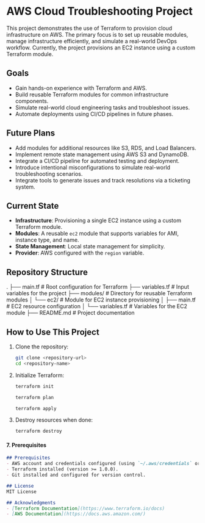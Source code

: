# AWS Cloud Troubleshooting Project
This project demonstrates the use of Terraform to provision cloud infrastructure on AWS. The primary focus is to set up reusable modules, manage infrastructure efficiently, and simulate a real-world DevOps workflow. Currently, the project provisions an EC2 instance using a custom Terraform module.

## Goals
- Gain hands-on experience with Terraform and AWS.
- Build reusable Terraform modules for common infrastructure components.
- Simulate real-world cloud engineering tasks and troubleshoot issues.
- Automate deployments using CI/CD pipelines in future phases.

## Future Plans
- Add modules for additional resources like S3, RDS, and Load Balancers.
- Implement remote state management using AWS S3 and DynamoDB.
- Integrate a CI/CD pipeline for automated testing and deployment.
- Introduce intentional misconfigurations to simulate real-world troubleshooting scenarios.
- Integrate tools to generate issues and track resolutions via a ticketing system.

## Current State
- **Infrastructure**: Provisioning a single EC2 instance using a custom Terraform module.
- **Modules**: A reusable `ec2` module that supports variables for AMI, instance type, and name.
- **State Management**: Local state management for simplicity.
- **Provider**: AWS configured with the `region` variable.

## Repository Structure
.
├── main.tf               # Root configuration for Terraform
├── variables.tf          # Input variables for the project
├── modules/              # Directory for reusable Terraform modules
│   └── ec2/              # Module for EC2 instance provisioning
│       ├── main.tf       # EC2 resource configuration
│       └── variables.tf  # Variables for the EC2 module
├── README.md             # Project documentation

## How to Use This Project
1. Clone the repository:
   ```bash
   git clone <repository-url>
   cd <repository-name>

2. Initialize Terraform:

    ```bash
    terraform init

    terraform plan

    terraform apply

3. Destroy resources when done:

    ```bash
    terraform destroy


#### **7. Prerequisites**

```markdown
## Prerequisites
- AWS account and credentials configured (using `~/.aws/credentials` or environment variables).
- Terraform installed (version >= 1.0.0).
- Git installed and configured for version control.

## License
MIT License

## Acknowledgments
- [Terraform Documentation](https://www.terraform.io/docs)
- [AWS Documentation](https://docs.aws.amazon.com/)
